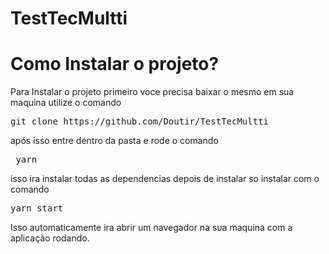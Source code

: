 # TestTecMultti
<h1> Como Instalar o projeto? </h1>
  <p> Para Instalar o projeto primeiro voce precisa baixar o mesmo em sua maquina utilize o comando <pre>git clone https://github.com/Doutir/TestTecMultti </pre> 
  após isso entre dentro da pasta e rode o comando <pre> yarn </pre> isso ira instalar todas as dependencias depois de instalar so instalar com o comando <pre>yarn start </pre>
  Isso automaticamente ira abrir um navegador na sua maquina com a aplicação rodando.
